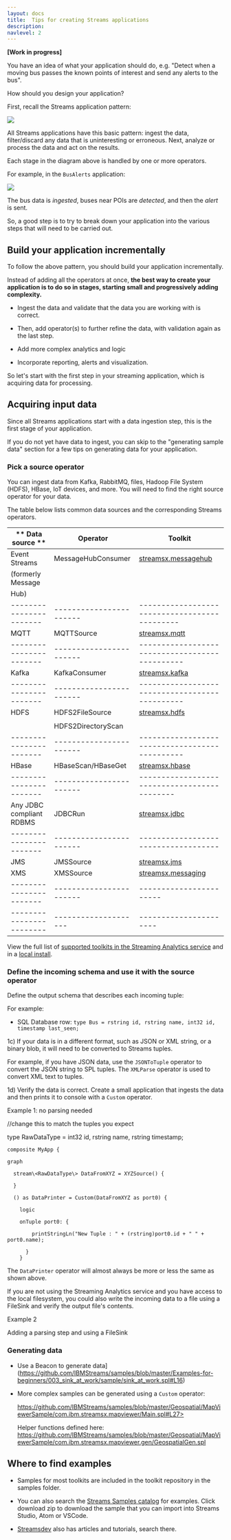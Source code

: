 ```yaml
---
layout: docs
title:  Tips for creating Streams applications
description:  
navlevel: 2
---
```

**[Work in progress]**

You have an idea of what your application should do, e.g. "Detect when a moving bus passes the known points of interest and send any alerts to the bus".

How should you design your application?

First, recall the Streams application pattern:

![](/streamsx.documentation/images/atom/jpg/pattern.jpg)

All Streams applications have this basic pattern: ingest the data, filter/discard any data that is uninteresting or erroneous. Next, analyze or process the data and act on the results.

Each stage in the diagram above is handled by one or more operators.


For example, in the `BusAlerts` application:

![](/streamsx.documentation/images/atom/jpg/phases2.jpg)

The bus data is *ingested*, buses near POIs are *detected*, and then the
*alert* is sent.

So, a good step is to try to break down your application into the various steps that will need to be carried out.

Build your application incrementally
------

To follow the above pattern, you should build your application incrementally.

Instead of adding all the operators at once, **the best way to create your application is to do so in stages, starting small and progressively adding complexity.**

-   Ingest the data and validate that the data you are working with is
    correct.

-   Then, add operator(s) to further refine the data, with validation again as the last step.

-   Add more complex analytics and logic

-   Incorporate reporting, alerts and visualization.

So let's start with the first step in your streaming application, which is acquiring data for processing.

Acquiring input data
--------

Since all Streams applications start with a data ingestion step, this is the first stage of your application.

If you do not yet have data to ingest, you can skip to the "generating sample data" section for a few tips on generating data for your application.

### Pick a source operator

You can ingest data from Kafka, RabbitMQ, files, Hadoop File System (HDFS), HBase, IoT devices, and more.  You will need to find the right source operator for your data.

The table below lists common data sources and the corresponding Streams operators.

|** Data source      **     | **Operator**              | **Toolkit**               |
|---------------------|---------------------|--------------------------------------------|
| Event Streams         | MessageHubConsumer    | [streamsx.messagehub](https://github.com/IBMStreams/streamsx.messagehub)  |
| (formerly Message     |                       |                       |
| Hub)                  |                       |                       |
|-----------------------|-----------------------|---------------------------------------------|
| MQTT                  | MQTTSource            | [streamsx.mqtt](https://github.com/IBMStreams/streamsx.mqtt)         |
|-----------------------|-----------------------|----------------------------------------------|
| Kafka                 | KafkaConsumer         | [streamsx.kafka](https://github.com/IBMStreams/streamsx.kafka)        |
|-----------------------|-----------------------|----------------------------------------------|
| HDFS                  | HDFS2FileSource       | [streamsx.hdfs](https://github.com/IBMStreams/streamsx.hdfs)         |
|                       |                       |                       |
|                       | HDFS2DirectoryScan    |                       |
|-----------------------|-----------------------|----------------------------------------------|
| HBase                 | HBaseScan/HBaseGet    | [streamsx.hbase](https://github.com/IBMStreams/streamsx.hbase)       |
|-----------------------|-----------------------|--------------------------------------------|
| Any JDBC compliant RDBMS   | JDBCRun               | [streamsx.jdbc](https://github.com/IBMStreams/streamsx.jdbc)         |
|-----------------------|-----------------------|------------------------------------|
| JMS              | JMSSource             | [streamsx.jms](https://github.com/IBMStreams/streamsx.jms)  |                     
|  XMS                     | XMSSource        | [streamsx.messaging](https://github.com/IBMStreams/streamsx.messaging)                            
|-----------------------|-----------------------|-----------------------|
|------------------------| --------------------| ---------------------- |

View the full list of [supported toolkits in the Streaming Analytics service](https://cloud.ibm.com/docs/services/StreamingAnalytics/compatible_toolkits.html#compatible_toolkits) and in a [local install](https://www.ibm.com/support/knowledgecenter/SSCRJU_4.3.0/com.ibm.streams.toolkits.doc/spldoc/dita/toolkits/toolkits.html).


### Define the incoming schema and use it with the source operator

Define the output schema that describes each incoming tuple:

For example:

* SQL Database row: `type Bus = rstring id, rstring name, int32 id, timestamp last_seen;`

1c) If your data is in a different format, such as JSON or XML string, or a binary blob, it will need to be converted to Streams tuples.

For example, if you have JSON data, use the `JSONToTuple` operator to convert the JSON string to SPL tuples. The `XMLParse` operator is used to convert XML text to tuples.

1d) Verify the data is correct. Create a small application that ingests the data and then prints it to console with a `Custom` operator.

Example 1: no parsing needed

//change this to match the tuples you expect

type RawDataType = int32 id, rstring name, rstring timestamp;

    composite MyApp {

    graph

      stream\<RawDataType\> DataFromXYZ = XYZSource() {

      }

      () as DataPrinter = Custom(DataFromXYZ as port0) {

        logic

        onTuple port0: {

            printStringLn("New Tuple : " + (rstring)port0.id + " " + port0.name);

          }
        }

The `DataPrinter` operator will almost always be more or less the same as shown above.

If you are not using the Streaming Analytics service and you have access to the local filesystem, you could also write the incoming data to a file using a FileSink and verify the output file's contents.

Example 2

Adding a parsing step and using a FileSink

### Generating data

-   Use a Beacon to generate data](https://github.com/IBMStreams/samples/blob/master/Examples-for-beginners/003_sink_at_work/sample/sink_at_work.spl#L16)

-   More complex samples can be generated using a `Custom` operator:

    https://github.com/IBMStreams/samples/blob/master/Geospatial/MapViewerSample/com.ibm.streamsx.mapviewer/Main.spl#L27>

    Helper functions defined here:
    https://github.com/IBMStreams/samples/blob/master/Geospatial/MapViewerSample/com.ibm.streamsx.mapviewer.gen/GeospatialGen.spl

## Where to find examples

-   Samples for most toolkits are included in the toolkit repository in
    the samples folder.

-   You can also search the [Streams Samples catalog](https://ibmstreams.github.io/samples) for examples. Click
    download zip to download the sample that you can import into Streams
    Studio, Atom or VSCode.

-   [Streamsdev](https://developer.ibm.com/streamsdev) also has articles and tutorials, search there.
